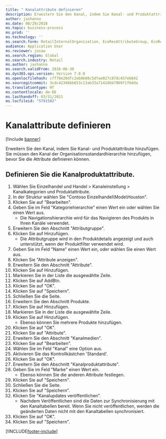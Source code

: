 ```yaml
---
title: " Kanalattribute definieren"
description: Erweitern Sie den Kanal, indem Sie Kanal- und Produktattribute hinzufügen.
author: jashanno
ms.date: 08/29/2018
ms.topic: business-process
ms.prod: ''
ms.technology: ''
ms.search.form: RetailInternalOrganization, EcoResAttributeGroup, EcoResAttributeGroupAttribute, RetailAddChannelItems, RetailCatalogProductAttributeValue, RetailMedia
audience: Application User
ms.reviewer: josaw
ms.search.region: Global
ms.search.industry: Retail
ms.author: jashanno
ms.search.validFrom: 2016-06-30
ms.dyn365.ops.version: Version 7.0.0
ms.openlocfilehash: c7f70e20dfc2eb8608c5dfae027c87dc457eb842
ms.sourcegitcommit: 3cdc42346bb653c13ab33a7142dbb7969f1f6dda
ms.translationtype: HT
ms.contentlocale: de-DE
ms.lasthandoff: 03/31/2021
ms.locfileid: "5791582"
---
```

# <a name="define-channel-attributes"></a> Kanalattribute definieren

[!include [banner](../includes/banner.md)]

Erweitern Sie den Kanal, indem Sie Kanal- und Produktattribute hinzufügen. Sie müssen den Kanal der Organisationsstandardhierarchie hinzufügen, bevor Sie die Attribute definieren können.


## <a name="define-channel-product-attribute"></a>Definieren Sie die Kanalproduktattribute.
1. Wählen Sie Einzelhandel und Handel > Kanaleinstellung > Kanalkategorien und Produktattribute.
2. In der Struktur wählen Sie "Contoso Einzelhandel\Mode\Houston".
3. Klicken Sie auf "Bearbeiten".
4. Geben Sie im Feld "Kategoriehierarchie" einen Wert ein oder wählen Sie einen Wert aus.
    * Die Navigationshierarchie wird für das Navigieren des Produkts in Ihren Kanäle verwendet.  
5. Erweitern Sie den Abschnitt "Attributgruppe".
6. Klicken Sie auf Hinzufügen.
    * Die Attributgruppe wird in den Produktdetails angezeigt und auch unterstützt, wenn der Produktfilter verwendet wird.  
7. Geben Sie im Feld "Name" einen Wert ein, oder wählen Sie einen Wert aus.
8. Klicken Sie "Attribute anzeigen".
9. Erweitern Sie den Abschnitt "Attribute".
10. Klicken Sie auf Hinzufügen.
11. Markieren Sie in der Liste die ausgewählte Zeile.
12. Klicken Sie auf AddBtn.
13. Klicken Sie auf "OK".
14. Klicken Sie auf "Speichern".
15. Schließen Sie die Seite.
16. Erweitern Sie den Abschnitt Produkte.
17. Klicken Sie auf Hinzufügen.
18. Markieren Sie in der Liste die ausgewählte Zeile.
19. Klicken Sie auf Hinzufügen.
    * Ebenso können Sie mehrere Produkte hinzufügen.  
20. Klicken Sie auf "OK".
21. Klicken Sie auf "Attribute".
22. Erweitern Sie den Abschnitt "Kanalmedien".
23. Klicken Sie auf "Bearbeiten".
24. Wählen Sie im Feld "Kanal" eine Option aus.
25. Aktivieren Sie das Kontrollkästchen 'Standard'.
26. Klicken Sie auf "OK".
27. Erweitern Sie den Abschnitt "Kanalproduktattribute".
28. Geben Sie im Feld "Marke" einen Wert ein.
    * Ebenso können Sie die anderen Attribute festlegen.  
29. Klicken Sie auf "Speichern".
30. Schließen Sie die Seite.
31. Klicken Sie auf "Speichern".
32. Klicken Sie "Kanalupdates veröffentlichen".
    * Nachdem Veröffentlichen sind die Daten zur Synchronisierung mit den Kanaltabellen bereit. Wenn Sie nicht veröffentlichen, werden die geänderten Daten nicht mit den Kanaltabellen synchronisiert.  
33. Klicken Sie auf "OK".
34. Klicken Sie auf "Speichern".



[!INCLUDE[footer-include](../../includes/footer-banner.md)]